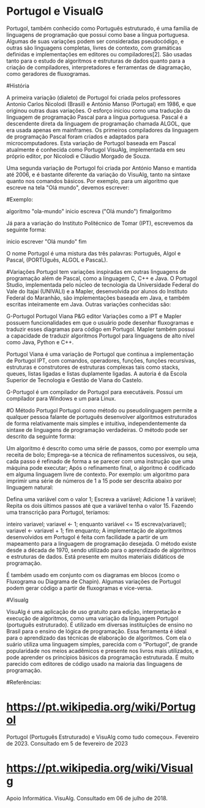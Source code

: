 # Portugol e VisualG

Portugol, também conhecido como Português estruturado, é uma família de linguagens de programação que possui como base a língua portuguesa. Algumas de suas variações podem ser consideradas pseudocódigo, e outras são linguagens completas, livres de contexto, com gramáticas definidas e implementações em editores ou compiladores[2]. São usadas tanto para o estudo de algoritmos e estruturas de dados quanto para a criação de compiladores, interpretadores e ferramentas de diagramação, como geradores de fluxogramas.

#História

A primeira variação (dialeto) de Portugol foi criada pelos professores Antonio Carlos Nicolodi (Brasil) e António Manso (Portugal) em 1986, e que originou outras duas variações. O esforço iniciou como uma tradução da linguagem de programação Pascal para a língua portuguesa. Pascal é a descendente direta da linguagem de programação chamada ALGOL, que era usada apenas em mainframes. Os primeiros compiladores da linguagem de programação Pascal foram criados e adaptados para microcomputadores. Esta variação de Portugol baseada em Pascal atualmente é conhecida como Portugol VisuAlg, implementada em seu próprio editor, por Nicolodi e Cláudio Morgado de Souza.

Uma segunda variação de Portugol foi criada por António Manso e mantida até 2006, e é bastante diferente da variação do VisuAlg, tanto na sintaxe quanto nos comandos básicos. Por exemplo, para um algoritmo que escreve na tela "Olá mundo", devemos escrever:

#Exemplo: 

algoritmo "ola-mundo"
inicio
  escreva ("Olá mundo")
fimalgoritmo

Já para a variação do Instituto Politécnico de Tomar (IPT), escrevemos da seguinte forma:

inicio
  escrever "Olá mundo"
fim

O nome Portugol é uma mistura das três palavras: Português, Algol e Pascal, (PORTUguês, ALGOL e PascaL).

#Variações
Portugol tem variações inspiradas em outras linguagens de programação além de Pascal, como a linguagem C, C++ e Java. O Portugol Studio, implementada pelo núcleo de tecnologia da Universidade Federal do Vale do Itajaí (UNIVALI) e a Mapler, desenvolvida por alunos do Instituto Federal do Maranhão, são implementações baseada em Java, e também escritas inteiramente em Java. Outras variações conhecidas são:

G-Portugol
Portugol Viana
P&G editor
Variações como a IPT e Mapler possuem funcionalidades em que o usuário pode desenhar fluxogramas e traduzir esses diagramas para código em Portugol. Mapler também possui a capacidade de traduzir algoritmos Portugol para linguagens de alto nível como Java, Python e C++.

Portugol Viana é uma variação de Portugol que continua a implementação de Portugol IPT, com comandos, operadores, funções, funções recursivas, estruturas e construtores de estruturas complexas tais como stacks, queues, listas ligadas e listas duplamente ligadas. A autoria é da Escola Superior de Tecnologia e Gestão de Viana do Castelo.

G-Portugol é um compilador de Portugol para executáveis. Possui um compilador para Windows e um para Linux.

#O Método Portugol
Portugol como método ou pseudolinguagem permite a qualquer pessoa falante de português desenvolver algoritmos estruturados de forma relativamente mais simples e intuitiva, independentemente da sintaxe de linguagens de programação verdadeiras. O método pode ser descrito da seguinte forma:

Um algoritmo é descrito como uma série de passos, como por exemplo uma receita de bolo;
Emprega-se a técnica de refinamentos sucessivos, ou seja, cada passo é refinado de forma a se parecer com uma instrução que uma máquina pode executar;
Após o refinamento final, o algoritmo é codificado em alguma linguagem livre de contexto.
Por exemplo: um algoritmo para imprimir uma série de números de 1 a 15 pode ser descrita abaixo por linguagem natural:

Defina uma variável com o valor 1;
Escreva a variável;
Adicione 1 à variável;
Repita os dois últimos passos até que a variável tenha o valor 15.
Fazendo uma transcrição para Portugol, teríamos:

inteiro variavel;
variavel <- 1;
enquanto variável <= 15
  escreva(variavel);
  variavel <- variavel + 1;
fim enquanto;
A implementação de algoritmos desenvolvidos em Portugol é feita com facilidade a partir de um mapeamento para a linguagem de programação desejada. O método existe desde a década de 1970, sendo utilizado para o aprendizado de algoritmos e estruturas de dados. Está presente em muitos materiais didáticos de programação.

É também usado em conjunto com os diagramas em blocos (como o Fluxograma ou Diagrama de Chapin). Algumas variações de Portugol podem gerar código a partir de fluxogramas e vice-versa.


#Visualg


VisuAlg é uma aplicação de uso gratuito para edição, interpretação e execução de algoritmos, como uma variação da linguagem Portugol (português estruturado). É utilizado em diversas instituições de ensino no Brasil para o ensino de lógica de programação.
Essa ferramenta é ideal para o aprendizado das técnicas de elaboração de algoritmos. Com ela o suário utiliza uma linguagem simples, parecida com o “Portugol”, de grande popularidade nos meios acadêmicos e presente nos livros mais utilizados, e pode aprender os princípios básicos da programação estruturada. É muito parecido com editores de código usado na maioria das linguagens de programação.


#Referências:
 
# https://pt.wikipedia.org/wiki/Portugol
Portugol (Português Estruturado) e VisuAlg como tudo começou». Fevereiro de 2023. Consultado em 5 de fevereiro de 2023

# https://pt.wikipedia.org/wiki/Visualg
Apoio Informática. VisuAlg. Consultado em 06 de julho de 2018.

